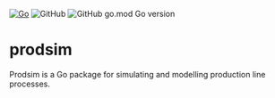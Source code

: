 [![Go](https://github.com/qba73/prodsim/actions/workflows/goci.yml/badge.svg)](https://github.com/qba73/prodsim/actions/workflows/goci.yml)
![GitHub](https://img.shields.io/github/license/qba73/prodsim)
![GitHub go.mod Go version](https://img.shields.io/github/go-mod/go-version/qba73/prodsim)


# prodsim
Prodsim is a Go package for simulating and modelling production line processes.
